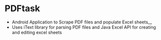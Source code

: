 # PDFtask
- Android Application to Scrape PDF files and populate Excel sheets__
- Uses iText library for parsing PDF files and Java Excel API for creating and editing excel sheets
